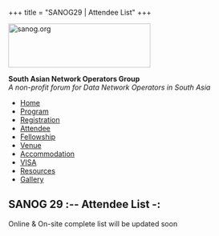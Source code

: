 +++
title = "SANOG29 | Attendee List"
+++

[<img src="../images/logo.jpg" width="283" height="88" alt="sanog.org" />](../index.html)

**South Asian Network Operators Group**  
*A non-profit forum for Data Network Operators in South Asia*

-   [Home](index.html)
-   [Program](program.html)
-   [Registration](reg.html)
-   [Attendee](attendee.html)
-   [Fellowship](fellowship.html)
-   [Venue](venue.html)
-   [Accommodation](accomo.html)
-   [VISA](visa.html)
-   [Resources](downloads.html)
-   [Gallery](gallery.html)

SANOG 29 :-- Attendee List -:
-----------------------------

Online & On-site complete list will be updated soon

  
